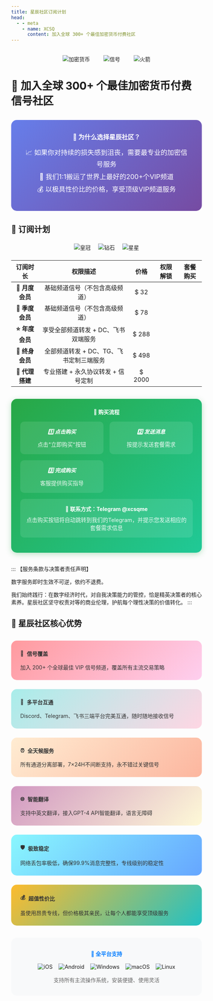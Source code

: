 ```yaml
---
title: 星辰社区订阅计划
head:
  - - meta
    - name: XCSQ
      content: 加入全球 300+ 个最佳加密货币付费社区
---
```


<div style="text-align: center; margin: 2rem 0;">
  <img src="https://img.icons8.com/fluency/96/000000/cryptocurrency.png" alt="加密货币" style="margin: 0 1rem;">
  <img src="https://img.icons8.com/fluency/96/000000/signal.png" alt="信号" style="margin: 0 1rem;">
  <img src="https://img.icons8.com/fluency/96/000000/rocket.png" alt="火箭" style="margin: 0 1rem;">
</div>

# 🚀 加入全球 300+ 个最佳加密货币付费信号社区

<div style="background: linear-gradient(135deg, #667eea 0%, #764ba2 100%); padding: 2rem; border-radius: 15px; color: white; margin: 2rem 0; text-align: center;">
  <h3 style="margin: 0 0 1rem 0; color: white;">💎 为什么选择星辰社区？</h3>
  <p style="margin: 0.5rem 0; font-size: 1.1rem;">📈 如果你对持续的损失感到沮丧，需要最专业的加密信号服务</p>
  <p style="margin: 0.5rem 0; font-size: 1.1rem;">🌟 我们1:1搬运了世界上最好的200+个VIP频道</p>
  <p style="margin: 0.5rem 0; font-size: 1.1rem;">💰 以极具性价比的价格，享受顶级VIP频道服务</p>
</div>
 



## 💎 订阅计划

<div style="text-align: center; margin: 1.5rem 0;">
  <img src="https://img.icons8.com/fluency/48/000000/crown.png" alt="皇冠" style="margin: 0 0.5rem;">
  <img src="https://img.icons8.com/fluency/48/000000/diamond.png" alt="钻石" style="margin: 0 0.5rem;">
  <img src="https://img.icons8.com/fluency/48/000000/star.png" alt="星星" style="margin: 0 0.5rem;">
</div>

|     订阅时长     |       权限描述       | 价格 |                                             权限解锁                                             |                                                     套餐购买                                                     |
| :--------------: | :--------------: | :-----: | :------------------------------------------------------------------------------------------------------------: | :--------------------------------------------------------------------------------------------------------------: |
|     **🌟 月度会员**     |     基础频道信号（不包含高级频道）    |  $ 32  | <iconify-icon icon="tabler:square-check-filled" style="color: var(--vp-c-green-1)" alt="check"></iconify-icon> | <a href="https://t.me/xcsqme" target="_blank" onclick="alert('请发送消息：我需要购买月度会员套餐')"><Badge type="tip" text="立即购买" /></a> |
| **💫 季度会员** | 基础频道信号（不包含高级频道）  |  $ 78  | <iconify-icon icon="tabler:square-check-filled" style="color: var(--vp-c-green-1)" alt="check"></iconify-icon> | <a href="https://t.me/xcsqme" target="_blank" onclick="alert('请发送消息：我需要购买季度会员套餐')"><Badge type="tip" text="立即购买" /></a> |
|     **⭐ 年度会员**     |     享受全部频道转发 + DC、飞书双端服务    | $ 288  | <iconify-icon icon="tabler:square-check-filled" style="color: var(--vp-c-green-1)" alt="check"></iconify-icon> | <a href="https://t.me/xcsqme" target="_blank" onclick="alert('请发送消息：我需要购买年度会员套餐')"><Badge type="tip" text="立即购买" /></a> |
|     **👑 终身会员**     |     全部频道转发 + DC、TG、飞书定制三端服务     | $ 498  | <iconify-icon icon="tabler:square-check-filled" style="color: var(--vp-c-green-1)" alt="check"></iconify-icon> | <a href="https://t.me/xcsqme" target="_blank" onclick="alert('请发送消息：我需要购买终身会员套餐')"><Badge type="tip" text="立即购买" /></a> |
|    **🚀 代理搭建**     |  专业搭建 + 永久协议转发 + 信号定制     | $ 2000  | <iconify-icon icon="tabler:square-check-filled" style="color: var(--vp-c-green-1)" alt="check"></iconify-icon> | <a href="https://t.me/xcsqme" target="_blank" onclick="alert('请发送消息：我需要购买代理搭建套餐')"><Badge type="tip" text="立即购买" /></a> |

<div style="background: linear-gradient(135deg, #28a745 0%, #20c997 100%); padding: 1.5rem; border-radius: 15px; margin: 2rem 0; text-align: center; color: white; box-shadow: 0 4px 15px rgba(40, 167, 69, 0.3);">
  <h4 style="margin: 0 0 1rem 0; color: white;">🛒 购买流程</h4>
  <div style="display: grid; grid-template-columns: repeat(auto-fit, minmax(200px, 1fr)); gap: 1rem; margin: 1rem 0;">
    <div style="background: rgba(255,255,255,0.1); padding: 1rem; border-radius: 10px;">
      <h5 style="margin: 0 0 0.5rem 0; color: white;">1️⃣ 点击购买</h5>
      <p style="margin: 0; color: rgba(255,255,255,0.9); font-size: 0.9rem;">点击"立即购买"按钮</p>
    </div>
    <div style="background: rgba(255,255,255,0.1); padding: 1rem; border-radius: 10px;">
      <h5 style="margin: 0 0 0.5rem 0; color: white;">2️⃣ 发送消息</h5>
      <p style="margin: 0; color: rgba(255,255,255,0.9); font-size: 0.9rem;">按提示发送套餐需求</p>
    </div>
    <div style="background: rgba(255,255,255,0.1); padding: 1rem; border-radius: 10px;">
      <h5 style="margin: 0 0 0.5rem 0; color: white;">3️⃣ 完成购买</h5>
      <p style="margin: 0; color: rgba(255,255,255,0.9); font-size: 0.9rem;">客服提供购买指导</p>
    </div>
  </div>
  <div style="background: rgba(255,255,255,0.1); padding: 1rem; border-radius: 10px; margin: 1rem 0;">
    <p style="margin: 0; color: white; font-weight: bold;">💬 <strong>联系方式</strong>：Telegram @xcsqme</p>
    <p style="margin: 0.5rem 0 0 0; color: rgba(255,255,255,0.9); font-size: 0.9rem;">点击购买按钮将自动跳转到我们的Telegram，并提示您发送相应的套餐需求信息</p>
  </div>
</div>


::: 【服务条款与决策者责任声明】

数字服务即时生效不可逆，依约不退费。

我们始终践行：在数字经济时代，对自我决策能力的管控，恰是精英决策者的核心素养。星辰社区坚守权责对等的商业伦理，护航每个理性决策的价值转化。
:::

## 🌟 星辰社区核心优势

<div style="display: grid; grid-template-columns: repeat(auto-fit, minmax(300px, 1fr)); gap: 1.5rem; margin: 2rem 0;">
  <div style="background: linear-gradient(135deg, #ff9a9e 0%, #fecfef 100%); padding: 1.5rem; border-radius: 15px; color: #333;">
    <h4 style="margin: 0 0 1rem 0; display: flex; align-items: center;">📡 <span style="margin-left: 0.5rem;">信号覆盖</span></h4>
    <p style="margin: 0;">加入 200+ 个全球最佳 VIP 信号频道，覆盖所有主流交易策略</p>
  </div>
  
  <div style="background: linear-gradient(135deg, #a8edea 0%, #fed6e3 100%); padding: 1.5rem; border-radius: 15px; color: #333;">
    <h4 style="margin: 0 0 1rem 0; display: flex; align-items: center;">🔗 <span style="margin-left: 0.5rem;">多平台互通</span></h4>
    <p style="margin: 0;">Discord、Telegram、飞书三端平台完美互通，随时随地接收信号</p>
  </div>
  
  <div style="background: linear-gradient(135deg, #ffecd2 0%, #fcb69f 100%); padding: 1.5rem; border-radius: 15px; color: #333;">
    <h4 style="margin: 0 0 1rem 0; display: flex; align-items: center;">⏰ <span style="margin-left: 0.5rem;">全天候服务</span></h4>
    <p style="margin: 0;">所有通道分离部署，7×24H不间断支持，永不错过关键信号</p>
  </div>
  
  <div style="background: linear-gradient(135deg, #d299c2 0%, #fef9d7 100%); padding: 1.5rem; border-radius: 15px; color: #333;">
    <h4 style="margin: 0 0 1rem 0; display: flex; align-items: center;">🌐 <span style="margin-left: 0.5rem;">智能翻译</span></h4>
    <p style="margin: 0;">支持中英文翻译，接入GPT-4 API智能翻译，语言无障碍</p>
  </div>
  
  <div style="background: linear-gradient(135deg, #89f7fe 0%, #66a6ff 100%); padding: 1.5rem; border-radius: 15px; color: #333;">
    <h4 style="margin: 0 0 1rem 0; display: flex; align-items: center;">🛡️ <span style="margin-left: 0.5rem;">极致稳定</span></h4>
    <p style="margin: 0;">网络丢包率极低，确保99.9%消息完整性，专线级别的稳定性</p>
  </div>
  
  <div style="background: linear-gradient(135deg, #fdbb2d 0%, #22c1c3 100%); padding: 1.5rem; border-radius: 15px; color: #333;">
    <h4 style="margin: 0 0 1rem 0; display: flex; align-items: center;">💰 <span style="margin-left: 0.5rem;">超值性价比</span></h4>
    <p style="margin: 0;">虽使用昂贵专线，但价格极其亲民，让每个人都能享受顶级服务</p>
  </div>
</div>

<div style="background: #f8f9fa; padding: 2rem; border-radius: 15px; margin: 2rem 0; text-align: center;">
  <h4 style="margin: 0 0 1rem 0; color: #007bff;">📱 全平台支持</h4>
  <div style="display: flex; justify-content: center; align-items: center; flex-wrap: wrap; gap: 1rem;">
    <img src="https://img.icons8.com/color/48/000000/ios-logo.png" alt="iOS" title="iOS">
    <img src="https://img.icons8.com/color/48/000000/android-os.png" alt="Android" title="Android">
    <img src="https://img.icons8.com/color/48/000000/windows-10.png" alt="Windows" title="Windows">
    <img src="https://img.icons8.com/color/48/000000/mac-os.png" alt="macOS" title="macOS">
    <img src="https://img.icons8.com/color/48/000000/linux.png" alt="Linux" title="Linux">
  </div>
  <p style="margin: 1rem 0 0 0; color: #666;">支持所有主流操作系统，安装便捷、使用灵活</p>
</div>
